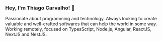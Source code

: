 ### Hey, I'm Thiago Carvalho! 👋

Passionate about programming and technology. Always looking to create valuable and well-crafted softwares that can help the world in some way. Working remotely, focused on TypesScript, Node.js, Angular, ReactJS, NextJS and NestJS.

<!--
**tgcarvalho/tgcarvalho** is a ✨ _special_ ✨ repository because its `README.md` (this file) appears on your GitHub profile.

Here are some ideas to get you started:

- 🔭 I’m currently working on ...
- 🌱 I’m currently learning ...
- 👯 I’m looking to collaborate on ...
- 🤔 I’m looking for help with ...
- 💬 Ask me about ...
- 📫 How to reach me: ...
- 😄 Pronouns: ...
- ⚡ Fun fact: ...
-->
